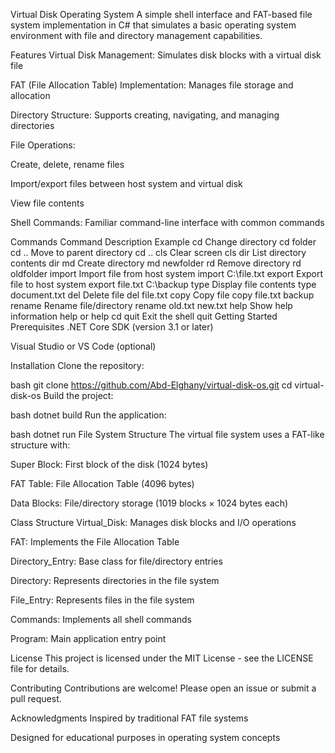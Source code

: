 Virtual Disk Operating System
A simple shell interface and FAT-based file system implementation in C# that simulates a basic operating system environment with file and directory management capabilities.

Features
Virtual Disk Management: Simulates disk blocks with a virtual disk file

FAT (File Allocation Table) Implementation: Manages file storage and allocation

Directory Structure: Supports creating, navigating, and managing directories

File Operations:

Create, delete, rename files

Import/export files between host system and virtual disk

View file contents

Shell Commands: Familiar command-line interface with common commands

Commands
Command	Description	Example
cd	Change directory	cd folder
cd ..	Move to parent directory	cd ..
cls	Clear screen	cls
dir	List directory contents	dir
md	Create directory	md newfolder
rd	Remove directory	rd oldfolder
import	Import file from host system	import C:\file.txt
export	Export file to host system	export file.txt C:\backup
type	Display file contents	type document.txt
del	Delete file	del file.txt
copy	Copy file	copy file.txt backup
rename	Rename file/directory	rename old.txt new.txt
help	Show help information	help or help cd
quit	Exit the shell	quit
Getting Started
Prerequisites
.NET Core SDK (version 3.1 or later)

Visual Studio or VS Code (optional)

Installation
Clone the repository:

bash
git clone https://github.com/Abd-Elghany/virtual-disk-os.git
cd virtual-disk-os
Build the project:

bash
dotnet build
Run the application:

bash
dotnet run
File System Structure
The virtual file system uses a FAT-like structure with:

Super Block: First block of the disk (1024 bytes)

FAT Table: File Allocation Table (4096 bytes)

Data Blocks: File/directory storage (1019 blocks × 1024 bytes each)

Class Structure
Virtual_Disk: Manages disk blocks and I/O operations

FAT: Implements the File Allocation Table

Directory_Entry: Base class for file/directory entries

Directory: Represents directories in the file system

File_Entry: Represents files in the file system

Commands: Implements all shell commands

Program: Main application entry point

License
This project is licensed under the MIT License - see the LICENSE file for details.

Contributing
Contributions are welcome! Please open an issue or submit a pull request.

Acknowledgments
Inspired by traditional FAT file systems

Designed for educational purposes in operating system concepts
